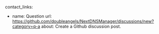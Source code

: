 contact_links:
  - name: Question
    url: https://github.com/doubleangels/NextDNSManager/discussions/new?category=q-a
    about: Create a Github discussion post.
    
